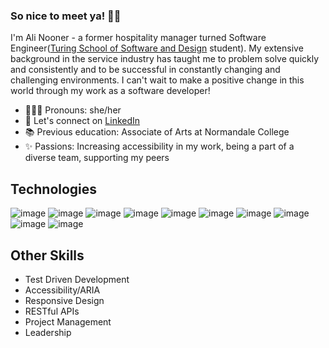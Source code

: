 ### So nice to meet ya! 👋🏼

I'm Ali Nooner - a former hospitality manager turned Software Engineer([Turing School of Software and Design](https://turing.edu/) student). My extensive background in the service industry has taught me to problem solve quickly and consistently and to be successful in constantly changing and challenging environments. I can't wait to make a positive change in this world through my work as a software developer!

- 👩🏼‍💻 Pronouns: she/her
- 🔗 Let's connect on [LinkedIn](https://www.linkedin.com/in/alisonnooner/)
- 📚 Previous education: Associate of Arts at Normandale College
- ✨ Passions: Increasing accessibility in my work, being a part of a diverse team, supporting my peers

## Technologies
![image](https://img.shields.io/badge/JavaScript-323330?style=for-the-badge&logo=javascript&logoColor=F7DF1E)
![image](https://img.shields.io/badge/React-20232A?style=for-the-badge&logo=react&logoColor=61DAFB)
![image](https://img.shields.io/badge/HTML5-E34F26?style=for-the-badge&logo=html5&logoColor=white)
![image](https://img.shields.io/badge/CSS3-1572B6?style=for-the-badge&logo=css3&logoColor=white)
![image](https://img.shields.io/badge/React_Router-CA4245?style=for-the-badge&logo=react-router&logoColor=white)
![image](https://img.shields.io/badge/npm-CB3837?style=for-the-badge&logo=npm&logoColor=white)
![image](https://img.shields.io/badge/Markdown-000000?style=for-the-badge&logo=markdown&logoColor=white)
![image](https://img.shields.io/badge/Cypress-17202C?style=for-the-badge&logo=cypress&logoColor=white)
![image](https://img.shields.io/badge/Chart.js-FF6384?style=for-the-badge&logo=chartdotjs&logoColor=white)
![image](https://img.shields.io/badge/Mocha-8D6748?style=for-the-badge&logo=Mocha&logoColor=white)

<!-- ![image](https://img.shields.io/badge/Sass-CC6699?style=for-the-badge&logo=sass&logoColor=white) -->
<!-- ![image](https://img.shields.io/badge/Express.js-000000?style=for-the-badge&logo=express&logoColor=white) -->
<!--
![image](https://img.shields.io/badge/JavaScript-323330?style=for-the-badge&logo=javascript&logoColor=005f73)
![image](https://img.shields.io/badge/React-20232A?style=for-the-badge&logo=react&logoColor=94d2bd)
![image](https://img.shields.io/badge/HTML5-E34F26?style=for-the-badge&logo=html5&logoColor=e9d8a6)
![image](https://img.shields.io/badge/CSS3-1572B6?style=for-the-badge&logo=css3&logoColor=ee9b00)
![image](https://img.shields.io/badge/React_Router-CA4245?style=for-the-badge&logo=react-router&logoColor=ca6702)
![image](https://img.shields.io/badge/npm-CB3837?style=for-the-badge&logo=npm&logoColor=bb3e03)
![image](https://img.shields.io/badge/Markdown-000000?style=for-the-badge&logo=markdown&logoColor=white)
![image](https://img.shields.io/badge/Cypress-17202C?style=for-the-badge&logo=cypress&logoColor=ae2012)
![image](https://img.shields.io/badge/Chart.js-FF6384?style=for-the-badge&logo=chartdotjs&logoColor=14213d)
![image](https://img.shields.io/badge/Mocha-8D6748?style=for-the-badge&logo=Mocha&logoColor=9b2226) -->


## Other Skills
- Test Driven Development
- Accessibility/ARIA
- Responsive Design
- RESTful APIs
- Project Management
- Leadership

